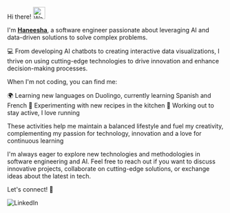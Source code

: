 Hi there! <img src="https://raw.githubusercontent.com/Tarikul-Islam-Anik/Animated-Fluent-Emojis/master/Emojis/Hand%20gestures/Waving%20Hand.png" alt="Waving Hand" width="28" height="28" />

I'm [**Haneesha**](https://haneesha2018.github.io/eportfolio), a software engineer passionate about leveraging AI and data-driven solutions to solve complex problems. 

💻 From developing AI chatbots to creating interactive data visualizations, I thrive on using cutting-edge technologies to drive innovation and enhance decision-making processes.

When I'm not coding, you can find me:

🌍 Learning new languages on Duolingo, currently learning Spanish and French
🍳 Experimenting with new recipes in the kitchen
💪 Working out to stay active, I love running

These activities help me maintain a balanced lifestyle and fuel my creativity, complementing my passion for technology,  innovation and a love for continuous learning

I'm always eager to explore new technologies and methodologies in software engineering and AI. Feel free to reach out if you want to discuss innovative projects, collaborate on cutting-edge solutions, or exchange ideas about the latest in tech.

Let's connect! 🌟

<img alt="LinkedIn" src="https://img.shields.io/badge/LinkedIn-%230E76A8.svg?&style=for-the-badge&logo=LinkedIn&logoColor=white" />
